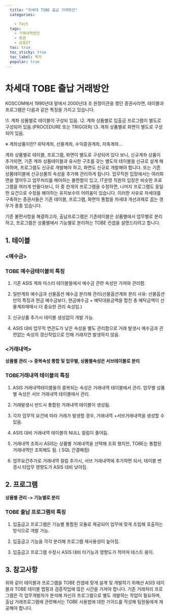 ```yaml
---
  title: "차세대 TOBE 출납 거래방안"
  categories:

    - Tech
  tags: 
    - 거래내역방안
    - 증권
    - 금융IT
  toc: true
  toc_sticky: true
  toc_label: 목차
  popular: true
---
```

# 차세대 TOBE 출납 거래방안

KOSCOM에서 1990년대 말에서 2000년대 초 원장이관을 했던 증권사라면, 테이블과 프로그램은 다음과 같은 특징을 가지고 있습니다.

\1. 계좌 상품별로 테이블이 구성되 있음.
\2. 계좌 상품별로 입출금 프로그램이 별도로 구성되어 있음.(PROCEDURE 또는 TRIGGER)
\3. 계좌 상품별로 화면이 별도로 구성되어 있음.

※ 계좌상품이란? 위탁계좌, 선물계좌, 수익증권계좌, 저축계좌...

계좌 상품별로 테이블, 프로그램, 화면이 별도로 구성되어 있다 보니, 신규계좌 상품이 추가되면, 기존 계좌 상품테이블과 유사한 구조를 갖는 별도의 테이블을 신규로 설계 해야하며, 프로그램도 신규로 개발해야 하고, 화면도 신규로 개발해야 합니다. 또는 기존 상품테이블에 신규상품의 속성을 추가해 관리하게 됩니다. 업무직원 입장에서는 여러화면을 열어두고 업무처리를 해야하는 불편함이 있고, IT운영 직원의 입장은 비슷한 프로그램을 여러개 만들다보니, 이 중 한개의 프로그램을 수정하면, 나머지 프로그램도 동일한 요건으로 수정을 해야하는 유지보수의 어려움이 있습니다. 이러한 사유로 차세대를 구축하는 증권사들은 기존 테이블, 프로그램, 화면의 통합을 차세대 개선과제로 꼽는 경우가 종종 있습니다.

기존 불편사항을 해결하고자, 출납프로그램은 기존테이블은 상품별에서 업무별로 분리하고, 프로그램은 상품별에서 기능별로 분리하는 TOBE 컨셉을 설명드리려고 합니다.

## 1. 테이블

### <예수금>



### TOBE 예수금테이블의 특징

1) 기존 ASIS 계좌 마스터 테이블들에서 예수금 관련 속성만 가져와 관리함.

2) 일반계좌 예수금과 선물옵션 예수금 분리해 관리(선물옵션계좌 분리 사유: 선물옵션만의 특징과 현금 예수금보다, 현금예수금 + 예탁대용금액을 합친 총 예탁금액이 선물계좌매매시 더 중요한 관리 속성임.)

3) 신규상품 추가시 테이블 생성없이 개발 가능.

4) ASIS 대비 업무적 연관도가 낮은 속성을 별도 관리함으로 거래 발생시 예수금과 관련없는 속성의 갱신작업으로 인해 거래지연 발생하지 않음.

### <거래내역>

**상품별 관리 -> 중복속성 통합 및 업무별, 상품별속성은 서브테이블로 분리**

### TOBE거래내역 테이블의 특징

1) ASIS 거래내역테이블들의 중복되는 속성은 거래내역 테이블에서 관리. 업무별 상품별 속성은 서브 거래내역 테이블에서 관리.

2) 거래발생시 반드시 통합된 거래내역 테이블이 생성됨.

3) 각자 업무적 요건에 따라 거래가 발생할 경우, 거래내역 +서브거래내역을 생성할 수 있음.

4) ASIS 대비 거래내역 테이블의 NULL 컬럼이 줄어듬.

5) 거래내역 조회시 ASIS는 상품별 거래내역을 선택해 조회 했지만, TOBE는 통합된 거래내역만 조회해도 됨. ( SQL 간결해짐)

6) 업무요건추가로 거래내역 컬럼 추가시, 서브 거래내역에 추가하면 되서, 테이블 변경시 타업무 영향도가 ASIS 대비 낮아짐.

 

## 2. 프로그램

**상품별 관리 -> 기능별로 분리**

### TOBE 출납 프로그램의 특징

1) 입출금고 프로그램은 기능별 통합된 모듈로 제공되어 업무에 맞게 조립해 호출하는 방식으로 개발 가능.

2) 입출금고 기능을 각각 분리해 프로그램 재사용성이 높아짐.

3) 입출금고 프로그램 수정시 ASIS 대비 타기능과 영향도가 적어져 테스트 용이.

## 3. 참고사항

위와 같이 테이블과 프로그램을 TOBE 컨셉에 맞게 설계 및 개발하기 위해선 ASIS 테이블과 TOBE 테이블 맵핑과 검증작업에 많은 시간을 가져야 합니다. 기존 거래처리 프로그램은 각 업무개발자가 분석해 자신의 프로그램으로 별도 개발하는 작업이 필요하며, 출납 거래프로그램에 관련해서는 TOBE 사용법에 대한 가이드를 작성해 팀원들에게 제공해야 합니다.